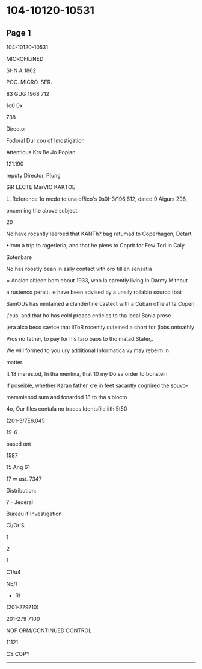 # 104-10120-10531

## Page 1

104-10120-10531

MICROFILiNED

SHN A 1862

POC. MICRO. SER.

83 GUG 1968 712

1o0 0x

738

Director

Fodoral Dur cou of Imostigation

Attentlous Krs Be Jo Poplan

121.190

reputy Director, Plung

SiR LECTE MarVIO KAKTOE

L. Reference 1o medo to una offico's 0s0I-3/196,612, dated 9 Aigurs 296,

oncerning the above subject.

20

No have rocantly leeroed that KANTh? bag ratumad to Coperhagon, Detart

•Irom a trip to ragerleria, and that he plens to Coprit for Few Tori in Caly

Sotenbare

No has roostly bean in asily contact vith oro fillien sensatia

= Analon altleen bom ebout 1933, who la carently living In Darmy Mithout

a rustenco peralt. le have been advised by a unally rollablo sourco tbat

SamOUs has mintained a clandertine castect with a Cuban offielat ta Copen

¡'cus, and that ho has cold proaco enticles to tha local Bania prose

¡era alco beco savice that liToR rocently cuteined a chort for (lobs ontoathly

Pros no father, to pay for his faro baos to tho matad Stater,.

We will formed to you ury additional Informatica vy may rebelm in

matter.

It 18 merestod, In tha mentina, that 10 my Do sa order to bonstein

If poseible, whether Karan father kre in feet sacantly cognired the souvo-

mammienod sum and fonardod 18 to tha sibiocto

4o, Our flles contala no traces Identsfile iith 5t50

(201-3/7E6,045

19-6

based ont

1587

15 Ang 61

17 w ust. 7347

Distribution:

? - Jederal

Bureau if Investigation

CI/Or'S

1

2

1

C1/u4

NE/1

- RI

(201-279710)

201-279 7100

NOF ORM/CONTINUED CONTROL

11121

CS COPY

---

